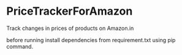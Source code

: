 # PriceTrackerForAmazon
Track changes in prices of products on Amazon.in

before running install dependencies from requirement.txt using pip command.
